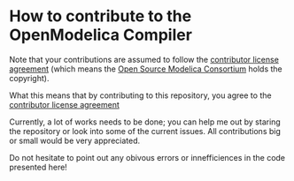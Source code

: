 # How to contribute to the OpenModelica Compiler

Note that your contributions are assumed to follow the [contributor license agreement](https://openmodelica.org/osmc-pl/osmc-pl-1.2.txt) (which means the [Open Source Modelica Consortium](https://openmodelica.org) holds the copyright).

What this means that by contributing to this repository, you agree to the  [contributor license agreement](https://openmodelica.org/osmc-pl/osmc-pl-1.2.txt) 

Currently, a lot of works needs to be done; you can help me out by staring the repository or look into some of the current issues. All contributions big or small would be very appreciated. 

Do not hesitate to point out any obivous errors or innefficiences in the code presented here!

